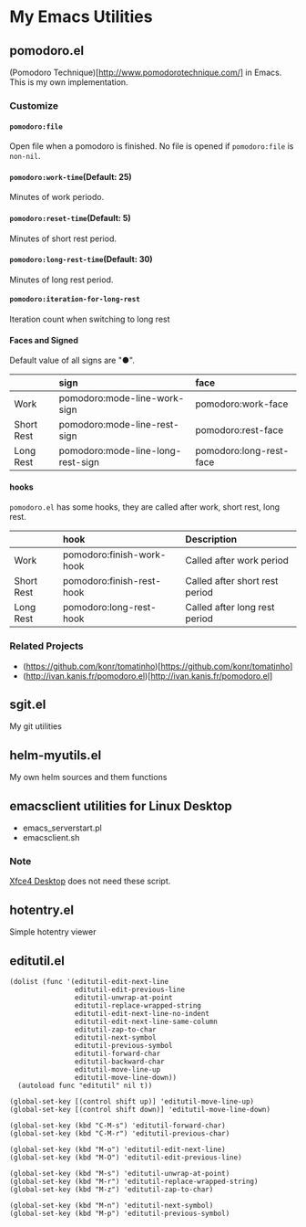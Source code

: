 # My Emacs Utilities


## pomodoro.el

(Pomodoro Technique)[http://www.pomodorotechnique.com/] in Emacs.
This is my own implementation.

### Customize

#### `pomodoro:file`

Open file when a pomodoro is finished.
No file is opened if `pomodoro:file` is `non-nil`.

#### `pomodoro:work-time`(Default: 25)

Minutes of work periodo.

#### `pomodoro:reset-time`(Default: 5)

Minutes of short rest period.

#### `pomodoro:long-rest-time`(Default: 30)

Minutes of long rest period.

#### `pomodoro:iteration-for-long-rest`

Iteration count when switching to long rest

#### Faces and Signed

Default value of all signs are "●".

|              | sign                              | face                    |
|:-------------|:----------------------------------|:------------------------|
|  Work        | pomodoro:mode-line-work-sign      | pomodoro:work-face      |
|  Short Rest  | pomodoro:mode-line-rest-sign      | pomodoro:rest-face      |
|  Long Rest   | pomodoro:mode-line-long-rest-sign | pomodoro:long-rest-face |


#### hooks

`pomodoro.el` has some hooks, they are called after work, short rest,
long rest.

|              | hook                      | Description                    |
|:-------------|:--------------------------|:-------------------------------|
|  Work        | pomodoro:finish-work-hook | Called after work period       |
|  Short Rest  | pomodoro:finish-rest-hook | Called after short rest period |
|  Long Rest   | pomodoro:long-rest-hook   | Called after long rest period  |


### Related Projects

* (https://github.com/konr/tomatinho)[https://github.com/konr/tomatinho]
* (http://ivan.kanis.fr/pomodoro.el)[http://ivan.kanis.fr/pomodoro.el]


## sgit.el

My git utilities


## helm-myutils.el

My own helm sources and them functions


## emacsclient utilities for Linux Desktop
* emacs_serverstart.pl
* emacsclient.sh

### Note

[Xfce4 Desktop](http://www.xfce.org/) does not need these script.


## hotentry.el

Simple hotentry viewer


## editutil.el

```
(dolist (func '(editutil-edit-next-line
                editutil-edit-previous-line
                editutil-unwrap-at-point
                editutil-replace-wrapped-string
                editutil-edit-next-line-no-indent
                editutil-edit-next-line-same-column
                editutil-zap-to-char
                editutil-next-symbol
                editutil-previous-symbol
                editutil-forward-char
                editutil-backward-char
                editutil-move-line-up
                editutil-move-line-down))
  (autoload func "editutil" nil t))

(global-set-key [(control shift up)] 'editutil-move-line-up)
(global-set-key [(control shift down)] 'editutil-move-line-down)

(global-set-key (kbd "C-M-s") 'editutil-forward-char)
(global-set-key (kbd "C-M-r") 'editutil-previous-char)

(global-set-key (kbd "M-o") 'editutil-edit-next-line)
(global-set-key (kbd "M-O") 'editutil-edit-previous-line)

(global-set-key (kbd "M-s") 'editutil-unwrap-at-point)
(global-set-key (kbd "M-r") 'editutil-replace-wrapped-string)
(global-set-key (kbd "M-z") 'editutil-zap-to-char)

(global-set-key (kbd "M-n") 'editutil-next-symbol)
(global-set-key (kbd "M-p") 'editutil-previous-symbol)
```
